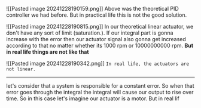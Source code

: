 ![[Pasted image 20241228190159.png]]
Above was the theoretical PID controller we had before. But in practical life this is not the good solution.

![[Pasted image 20241228190815.png]]
In our theoretical  linear actuator, we don't have any sort of limit (saturation.). If our integral part is gonna increase with the error then our actuator signal also gonna get increased according to that no matter whether its 1000 rpm or 10000000000 rpm.
**But in real life things are not like that**

![[Pasted image 20241228190342.png]]
`In real life, the actuators are not linear.`

---

let's consider that  a system is responsible for a constant error. So when that error goes through the integral the integral will cause our output to rise over time. So in this case let's imagine our actuator is a motor. But in real lif
